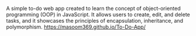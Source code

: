 A simple to-do web app created to learn the concept of object-oriented programming (OOP) in JavaScript. It allows users to create, edit, and delete tasks, and it showcases the principles of encapsulation, inheritance, and polymorphism.
https://masoom369.github.io/To-Do-App/
